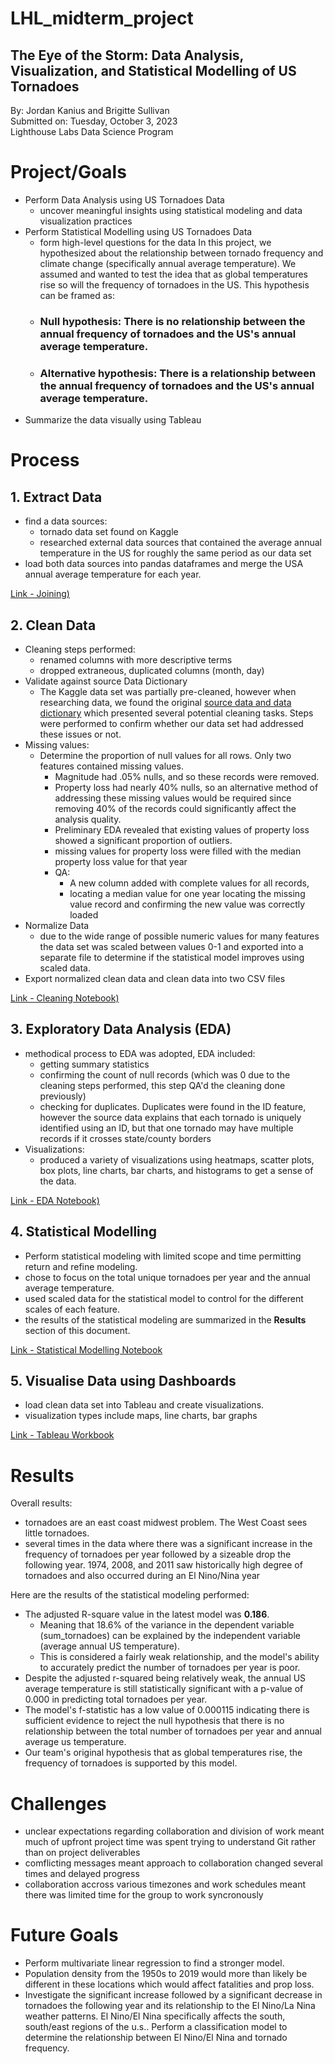 # LHL_midterm_project
The Eye of the Storm: Data Analysis, Visualization, and Statistical Modelling of US Tornadoes
---

By: Jordan Kanius and Brigitte Sullivan </br>
Submitted on: Tuesday, October 3, 2023 </br>
Lighthouse Labs Data Science Program </br>

# Project/Goals

- Perform Data Analysis using US Tornadoes Data
    - uncover meaningful insights using statistical modeling and data visualization practices
- Perform Statistical Modelling using US Tornadoes Data
    - form high-level questions for the data  In this project, we hypothesized about the relationship between tornado frequency and climate change (specifically annual average temperature). We assumed and wanted to test the idea that as global temperatures rise so will the frequency of tornadoes in the US. This hypothesis can be framed as:
    - ### **Null hypothesis:**  There is no relationship between the annual frequency of tornadoes and the US's annual average temperature. 
    - ### **Alternative hypothesis:** There is a relationship between the annual frequency of tornadoes and the US's annual average temperature.
- Summarize the data visually using Tableau

# Process

## 1. Extract Data 
- find a data sources:
    - tornado data set found on Kaggle 
    - researched external data sources that contained the average annual temperature in the US for roughly the same period as our data set
- load both data sources into pandas dataframes and merge the USA annual average temperature for each year. 

[Link - Joining)](https://github.com/Kanustu/LHL_midterm_project/blob/main/notebooks/1_joining.ipynb)

## 2. Clean Data 
- Cleaning steps performed:
     - renamed columns with more descriptive terms
     - dropped extraneous, duplicated columns (month, day)
- Validate against source Data Dictionary
    - The Kaggle data set was partially pre-cleaned, however when researching data, we found the original [source data and data dictionary](https://www.spc.noaa.gov/wcm/data/SPC_severe_database_description.pdf) which presented several potential cleaning tasks. Steps were performed to confirm whether our data set had addressed these issues or not. 
- Missing values:
    - Determine the proportion of null values for all rows. Only two features contained missing values. 
        - Magnitude had .05% nulls, and so these records were removed. 
        - Property loss had nearly 40% nulls, so an alternative method of addressing these missing values would be required since removing 40% of the records could significantly affect the analysis quality. 
        - Preliminary EDA revealed that existing values of property loss showed a significant proportion of outliers. 
        - missing values for property loss were filled with the median property loss value for that year 
        - QA:
            - A new column added with complete values for all records,  
            - locating a median value for one year locating the missing value record and confirming the new value was correctly loaded
- Normalize Data
    - due to the wide range of possible numeric values for many features the data set was scaled between values 0-1 and exported into a separate file to determine if the statistical model improves using scaled data.
- Export normalized clean data and clean data into two CSV files


[Link - Cleaning Notebook)](https://github.com/Kanustu/LHL_midterm_project/blob/main/notebooks/2_cleaning.ipynb)

## 3. Exploratory Data Analysis (EDA)

- methodical process to EDA was adopted, EDA included:
    - getting summary statistics 
    - confirming the count of null records (which was 0 due to the cleaning steps performed, this step QA'd the cleaning done previously)
    - checking for duplicates. Duplicates were found in the ID feature, however the source data explains that each tornado is uniquely identified using an ID, but that one tornado may have multiple records if it crosses state/county borders
- Visualizations: 
    - produced a variety of visualizations using heatmaps, scatter plots, box plots, line charts, bar charts, and histograms to get a sense of the data. 

[Link - EDA Notebook)](https://github.com/Kanustu/LHL_midterm_project/blob/main/notebooks/3_eda.ipynb)

## 4. Statistical Modelling

- Perform statistical modeling with limited scope and time permitting return and refine modeling. 
- chose to focus on the total unique tornadoes per year and the annual average temperature. 
- used scaled data for the statistical model to control for the different scales of each feature.  
- the results of the statistical modeling are summarized in the **Results** section of this document. 


[Link - Statistical Modelling Notebook](https://github.com/Kanustu/LHL_midterm_project/blob/main/notebooks/4_modelling.ipynb)


## 5. Visualise Data using Dashboards

- load clean data set into Tableau and create visualizations. 
- visualization types include maps, line charts, bar graphs 

[Link - Tableau Workbook](https://github.com/Kanustu/LHL_midterm_project/blob/main/notebooks/4_modelling.ipynb)


# Results
Overall results: 

- tornadoes are an east coast midwest problem. The West Coast sees little tornadoes. 
- several times in the data where there was a significant increase in the frequency of tornadoes per year followed by a sizeable drop the following year. 1974, 2008, and 2011 saw historically high degree of tornadoes and also occurred during an El Nino/Nina year

Here are the results of the statistical modeling performed: 

* The adjusted R-square value in the latest model was **0.186**. 
    * Meaning that 18.6% of the variance in the dependent variable (sum_tornadoes) can be explained by the independent variable (average annual US temperature). 
    * This is considered a fairly weak relationship, and the model's ability to accurately predict the number of tornadoes per year is poor.
* Despite the adjusted r-squared being relatively weak, the annual US average temperature is still statistically significant with a p-value of 0.000 in predicting total tornadoes per year. 
* The model's f-statistic has a low value of 0.000115 indicating there is sufficient evidence to reject the null hypothesis that there is no relationship between the total number of tornadoes per year and annual average us temperature. 
* Our team's original hypothesis that as global temperatures rise, the frequency of tornadoes is supported by this model. 

# Challenges
- unclear expectations regarding collaboration and division of work meant much of upfront project time was spent trying to understand Git rather than on project deliverables
- comflicting messages meant approach to collaboration changed several times and delayed progress
- collaboration accross various timezones and work schedules meant there was limited time for the group to work syncronously



# Future Goals
- Perform multivariate linear regression to find a stronger model.
- Population density from the 1950s to 2019 would more than likely be different in these locations which would affect fatalities and prop loss. 
- Investigate the significant increase followed by a significant decrease in tornadoes the following year and its relationship to the El Nino/La Nina weather patterns. El Nino/El Nina specifically affects the south, south/east regions of the u.s.. Perform a classification model to determine the relationship between El Nino/El Nina and tornado frequency. 
